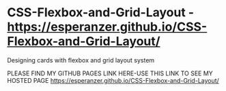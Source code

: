 # CSS-Flexbox-and-Grid-Layout  - https://esperanzer.github.io/CSS-Flexbox-and-Grid-Layout/
Designing cards with flexbox and grid layout system

PLEASE FIND MY GITHUB PAGES LINK HERE-USE THIS LINK TO SEE MY HOSTED PAGE
https://esperanzer.github.io/CSS-Flexbox-and-Grid-Layout/
